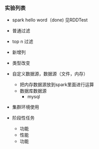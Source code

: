 ### 实验列表
+ spark hello word（done) 见RDDTest

+ 普通过滤

+ top n 过滤

+ 新增列

+ 类型改变

+ 自定义数据源，数据源（文件，内存）
    + 把内存数据源放到spark里面进行运算
    + 数据库数据源
        + mysql

+ 集群环境使用

+ 阶段性任务
   + 功能
   + 性能
   + 功能